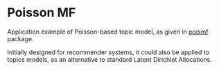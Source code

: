 # Poisson MF
Application example of Poisson-based topic model, as given in [poismf](https://github.com/david-cortes/poismf) package. 

Initially designed for recommender systems, it could also be applied to topics models, as an alternative to standard Latent Dirichlet Allocations.
